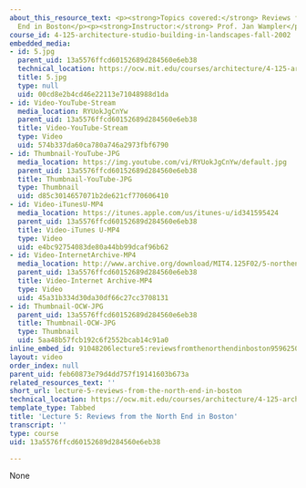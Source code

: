 ```yaml
---
about_this_resource_text: <p><strong>Topics covered:</strong> Reviews from the North
  End in Boston</p><p><strong>Instructor:</strong> Prof. Jan Wampler</p>
course_id: 4-125-architecture-studio-building-in-landscapes-fall-2002
embedded_media:
- id: 5.jpg
  parent_uid: 13a5576ffcd60152689d284560e6eb38
  technical_location: https://ocw.mit.edu/courses/architecture/4-125-architecture-studio-building-in-landscapes-fall-2002/lecture-notes/lecture-5-reviews-from-the-north-end-in-boston/5.jpg
  title: 5.jpg
  type: null
  uid: 00cd8e2b4cd46e22113e71048988d1da
- id: Video-YouTube-Stream
  media_location: RYUokJgCnYw
  parent_uid: 13a5576ffcd60152689d284560e6eb38
  title: Video-YouTube-Stream
  type: Video
  uid: 574b337da60ca780a746a2973fbf6790
- id: Thumbnail-YouTube-JPG
  media_location: https://img.youtube.com/vi/RYUokJgCnYw/default.jpg
  parent_uid: 13a5576ffcd60152689d284560e6eb38
  title: Thumbnail-YouTube-JPG
  type: Thumbnail
  uid: d85c3014657071b2de621cf770606410
- id: Video-iTunesU-MP4
  media_location: https://itunes.apple.com/us/itunes-u/id341595424
  parent_uid: 13a5576ffcd60152689d284560e6eb38
  title: Video-iTunes U-MP4
  type: Video
  uid: e4bc92754083de80a44bb99dcaf96b62
- id: Video-InternetArchive-MP4
  media_location: http://www.archive.org/download/MIT4.125F02/5-northendboston-220k.mp4
  parent_uid: 13a5576ffcd60152689d284560e6eb38
  title: Video-Internet Archive-MP4
  type: Video
  uid: 45a31b334d30da30df66c27cc3708131
- id: Thumbnail-OCW-JPG
  parent_uid: 13a5576ffcd60152689d284560e6eb38
  title: Thumbnail-OCW-JPG
  type: Thumbnail
  uid: 5aa48b57fcb192c6f2552bcab14c91a0
inline_embed_id: 91048206lecture5:reviewsfromthenorthendinboston95962505
layout: video
order_index: null
parent_uid: feb60873e79d4dd757f19141603b673a
related_resources_text: ''
short_url: lecture-5-reviews-from-the-north-end-in-boston
technical_location: https://ocw.mit.edu/courses/architecture/4-125-architecture-studio-building-in-landscapes-fall-2002/lecture-notes/lecture-5-reviews-from-the-north-end-in-boston
template_type: Tabbed
title: 'Lecture 5: Reviews from the North End in Boston'
transcript: ''
type: course
uid: 13a5576ffcd60152689d284560e6eb38

---
```

None